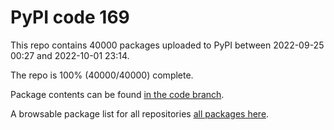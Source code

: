 # PyPI code 169

This repo contains 40000 packages uploaded to PyPI between 
2022-09-25 00:27 and 2022-10-01 23:14.

The repo is 100% (40000/40000) complete.

Package contents can be found [in the code branch](https://github.com/pypi-data/pypi-mirror-169/tree/code/packages).

A browsable package list for all repositories [all packages here](https://pypi-data.github.io/website/repositories/pypi-mirror-169).


